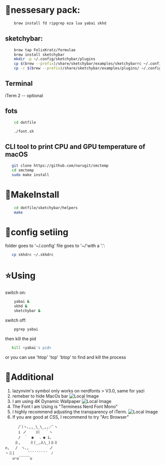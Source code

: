 # 🔧nessesary pack:

```bash
    brew install fd ripgrep eza lua yabai skhd
```

## sketchybar:

```bash
    brew tap FelixKratz/formulae
    brew install sketchybar
    mkdir -p ~/.config/sketchybar/plugins
    cp $(brew --prefix)/share/sketchybar/examples/sketchybarrc ~/.config/sketchybar/sketchybarrc
    cp -r $(brew --prefix)/share/sketchybar/examples/plugins/ ~/.config/sketchybar/plugins/
```

## Terminal

iTerm 2 -- optional

## fots

```bash
    cd dotfile
```

```bash
    ./font.sh
```

## CLI tool to print CPU and GPU temperature of macOS

```bash
   git clone https://github.com/narugit/smctemp
   cd smctemp
   sudo make install
```

# 📖MakeInstall

```bash
    cd dotfile/sketchybar/helpers
    make
```

# 🎯config setiing

folder goes to '~/.config'
file goes to '~/'with a '.':

```bash
   cp skhdrc ~/.skhdrc
```

# ⭐Using

switch on:

```bash
    yabai &
    skhd &
    sketchybar &
```

switch off:

```bash
    pgrep yabai
```

then kill the pid

```bash
   kill <yabai's pid>
```

or you can use 'htop' 'top' 'btop' to find and kill the process

# 🌟Additional

1. lazynvim's symbol only works on nerdfonts > V3.0, same for yazi
2. remeber to hide MacOs bar
   ![Local Image](./MacBar.png "Example of how")
3. I am using 4K Dynamic Wallpaper
   ![Local Image](./Wallpaper.png "My Wallpaper")
4. The Font I am Using is "Terminess Nerd Font Mono"
5. I highly recommend adjusting the transparency of iTerm.
   ![Local Image](./ITerm.png "My ITerm")
6. If you are good at CSS, I recommend to try "Arc Browser"

`````````
　 　　/ﾞﾐヽ､,,_\_\_,,／ﾞヽ
　 　　i ノ　　 川　 ｀ヽ
　 　　/　｀　◉　 ．◉ i､
　 　彡,　　 ミ(_,人\_)彡ミ
∩, 　/　ヽ､,　　 　　　ノ
丶ニ|　　　 ````````´　ﾉ
　　∪⌒∪￣￣￣∪
`````````
